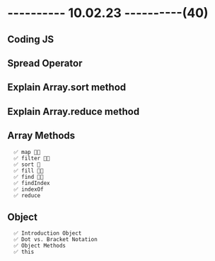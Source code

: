 # ---------- 10.02.23 ----------(40)

## Coding JS

## Spread Operator

## Explain Array.sort method

## Explain Array.reduce method

## Array Methods

      ✅ map 👍🏻
      ✅ filter 👍🏻
      ✅ sort 🎁
      ✅ fill 👍🏻
      ✅ find 👍🏻
      ✅ findIndex
      ✅ indexOf
      ✅ reduce

## Object

      ✅ Introduction Object
      ✅ Dot vs. Bracket Notation
      ✅ Object Methods
      ✅ this
